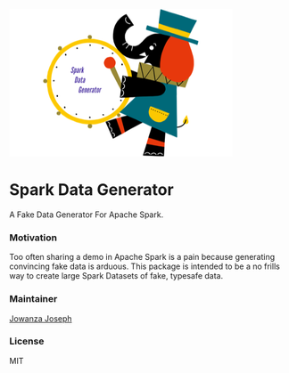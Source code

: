 ![image](https://github.com/josep2/SparkDataGenerator/blob/master/data_generator_logo_small.png?raw=true)
# Spark Data Generator
A Fake Data Generator For Apache Spark.


### Motivation
Too often sharing a demo in Apache Spark is a pain because generating convincing fake data is arduous. This package is intended to be a no frills way to create large Spark Datasets of fake, typesafe data. 


### Maintainer

[Jowanza Joseph](http://www.jowanza.com)

### License

MIT
